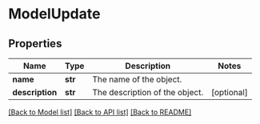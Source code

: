 # ModelUpdate

## Properties
Name | Type | Description | Notes
------------ | ------------- | ------------- | -------------
**name** | **str** | The name of the object. | 
**description** | **str** | The description of the object. | [optional] 

[[Back to Model list]](../README.md#documentation-for-models) [[Back to API list]](../README.md#documentation-for-api-endpoints) [[Back to README]](../README.md)


